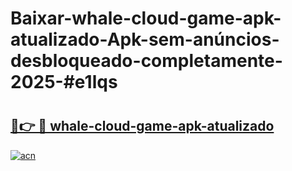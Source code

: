 # Baixar-whale-cloud-game-apk-atualizado-Apk-sem-anúncios-desbloqueado-completamente-2025-#e1lqs

# <h2><a href="https://ainizakaria.my?title=whale-cloud-game-apk-atualizado&ref=24M">🔗👉 🔴 whale-cloud-game-apk-atualizado</a></h2>

[![acn](https://github.com/user-attachments/assets/0f9c940e-d8b0-45ae-aac7-cd30a18b3e1c)](https://ainizakaria.my?title=whale-cloud-game-apk-atualizado&ref=24M)

